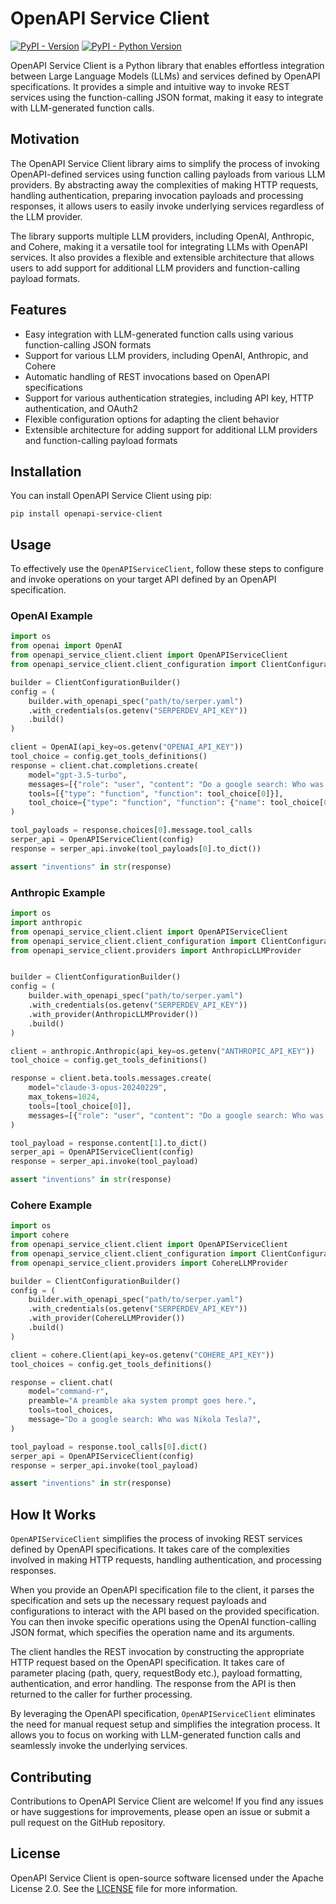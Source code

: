 # OpenAPI Service Client
[![PyPI - Version](https://img.shields.io/pypi/v/openapi-service-client.svg)](https://pypi.org/project/openapi-service-client)
[![PyPI - Python Version](https://img.shields.io/pypi/pyversions/openapi-service-client.svg)](https://pypi.org/project/openapi-service-client)


OpenAPI Service Client is a Python library that enables effortless integration between Large Language Models (LLMs) and services defined by OpenAPI specifications. It provides a simple and intuitive way to invoke REST services using the function-calling JSON format, making it easy to integrate with LLM-generated function calls.

## Motivation

The OpenAPI Service Client library aims to simplify the process of invoking OpenAPI-defined services using function calling payloads from various LLM providers. By abstracting away the complexities of making HTTP requests, handling authentication, preparing invocation payloads and processing responses, it allows users to easily invoke underlying services regardless of the LLM provider.

The library supports multiple LLM providers, including OpenAI, Anthropic, and Cohere, making it a versatile tool for integrating LLMs with OpenAPI services. It also provides a flexible and extensible architecture that allows users to add support for additional LLM providers and function-calling payload formats.

## Features

- Easy integration with LLM-generated function calls using various function-calling JSON formats
- Support for various LLM providers, including OpenAI, Anthropic, and Cohere
- Automatic handling of REST invocations based on OpenAPI specifications
- Support for various authentication strategies, including API key, HTTP authentication, and OAuth2
- Flexible configuration options for adapting the client behavior
- Extensible architecture for adding support for additional LLM providers and function-calling payload formats


## Installation

You can install OpenAPI Service Client using pip:

```shell
pip install openapi-service-client
```

## Usage

To effectively use the `OpenAPIServiceClient`, follow these steps to configure and invoke operations on your target API defined by an OpenAPI specification.

### OpenAI Example

```python
import os
from openai import OpenAI
from openapi_service_client.client import OpenAPIServiceClient
from openapi_service_client.client_configuration import ClientConfigurationBuilder

builder = ClientConfigurationBuilder()
config = (
    builder.with_openapi_spec("path/to/serper.yaml")
    .with_credentials(os.getenv("SERPERDEV_API_KEY"))
    .build()
)

client = OpenAI(api_key=os.getenv("OPENAI_API_KEY"))
tool_choice = config.get_tools_definitions()
response = client.chat.completions.create(
    model="gpt-3.5-turbo",
    messages=[{"role": "user", "content": "Do a google search: Who was Nikola Tesla?"}],
    tools=[{"type": "function", "function": tool_choice[0]}],
    tool_choice={"type": "function", "function": {"name": tool_choice[0]["name"]}},
)

tool_payloads = response.choices[0].message.tool_calls
serper_api = OpenAPIServiceClient(config)
response = serper_api.invoke(tool_payloads[0].to_dict())

assert "inventions" in str(response)
```

### Anthropic Example

```python
import os
import anthropic
from openapi_service_client.client import OpenAPIServiceClient
from openapi_service_client.client_configuration import ClientConfigurationBuilder
from openapi_service_client.providers import AnthropicLLMProvider


builder = ClientConfigurationBuilder()
config = (
    builder.with_openapi_spec("path/to/serper.yaml")
    .with_credentials(os.getenv("SERPERDEV_API_KEY"))
    .with_provider(AnthropicLLMProvider())
    .build()
)

client = anthropic.Anthropic(api_key=os.getenv("ANTHROPIC_API_KEY"))
tool_choice = config.get_tools_definitions()

response = client.beta.tools.messages.create(
    model="claude-3-opus-20240229",
    max_tokens=1024,
    tools=[tool_choice[0]],
    messages=[{"role": "user", "content": "Do a google search: Who was Nikola Tesla?"}],
)

tool_payload = response.content[1].to_dict()
serper_api = OpenAPIServiceClient(config)
response = serper_api.invoke(tool_payload)

assert "inventions" in str(response)
```
### Cohere Example

```python
import os
import cohere
from openapi_service_client.client import OpenAPIServiceClient
from openapi_service_client.client_configuration import ClientConfigurationBuilder
from openapi_service_client.providers import CohereLLMProvider

builder = ClientConfigurationBuilder()
config = (
    builder.with_openapi_spec("path/to/serper.yaml")
    .with_credentials(os.getenv("SERPERDEV_API_KEY"))
    .with_provider(CohereLLMProvider())
    .build()
)

client = cohere.Client(api_key=os.getenv("COHERE_API_KEY"))
tool_choices = config.get_tools_definitions()

response = client.chat(
    model="command-r",
    preamble="A preamble aka system prompt goes here.",
    tools=tool_choices,
    message="Do a google search: Who was Nikola Tesla?",
)

tool_payload = response.tool_calls[0].dict()
serper_api = OpenAPIServiceClient(config)
response = serper_api.invoke(tool_payload)

assert "inventions" in str(response)
```

## How It Works
`OpenAPIServiceClient` simplifies the process of invoking REST services defined by OpenAPI specifications. It takes care of the complexities involved in making HTTP requests, handling authentication, and processing responses.

When you provide an OpenAPI specification file to the client, it parses the specification and sets up the necessary request payloads and configurations to interact with the API based on the provided specification. You can then invoke specific operations using the OpenAI function-calling JSON format, which specifies the operation name and its arguments.

The client handles the REST invocation by constructing the appropriate HTTP request based on the OpenAPI specification. It takes care of parameter placing (path, query, requestBody etc.), payload formatting, authentication, and error handling. The response from the API is then returned to the caller for further processing.

By leveraging the OpenAPI specification, `OpenAPIServiceClient` eliminates the need for manual request setup and simplifies the integration process. It allows you to focus on working with LLM-generated function calls and seamlessly invoke the underlying services.

## Contributing

Contributions to OpenAPI Service Client are welcome! If you find any issues or have suggestions for improvements, please open an issue or submit a pull request on the GitHub repository.

## License

OpenAPI Service Client is open-source software licensed under the Apache License 2.0. See the [LICENSE](LICENSE) file for more information.
